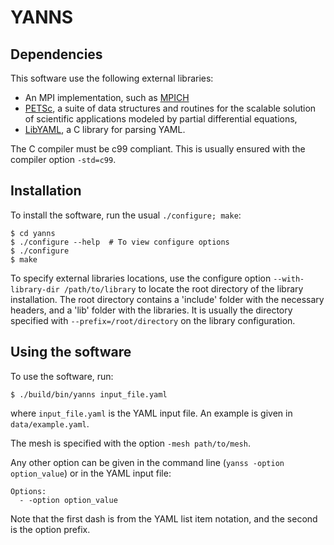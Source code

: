 # YANNS

<!-- YANNS is a software designed to solve Fluid Dynamics simulations -->

## Dependencies

This software use the following external libraries:
  - An MPI implementation, such as [MPICH](https://www.mpich.org)
  - [PETSc](https://www.mcs.anl.gov/petsc), a suite of data structures and routines for the scalable solution of scientific applications modeled by partial differential equations,
  - [LibYAML](https://github.com/yaml/libyaml), a C library for parsing YAML.

The C compiler must be c99 compliant. This is usually ensured with the compiler option `-std=c99`.

## Installation

To install the software, run the usual `./configure; make`:

    $ cd yanns
    $ ./configure --help  # To view configure options
    $ ./configure
    $ make

To specify external libraries locations, use the configure option `--with-library-dir /path/to/library` to locate the root directory of the library installation. The root directory contains a 'include' folder with the necessary headers, and a 'lib' folder with the libraries. It is usually the directory specified with `--prefix=/root/directory` on the library configuration.

## Using the software

To use the software, run:

    $ ./build/bin/yanns input_file.yaml

where `input_file.yaml` is the YAML input file. An example is given in `data/example.yaml`.

The mesh is specified with the option `-mesh path/to/mesh`.

Any other option can be given in the command line (`yanss -option option_value`) or in the YAML input file:

    Options:
      - -option option_value

Note that the first dash is from the YAML list item notation, and the second is the option prefix.

